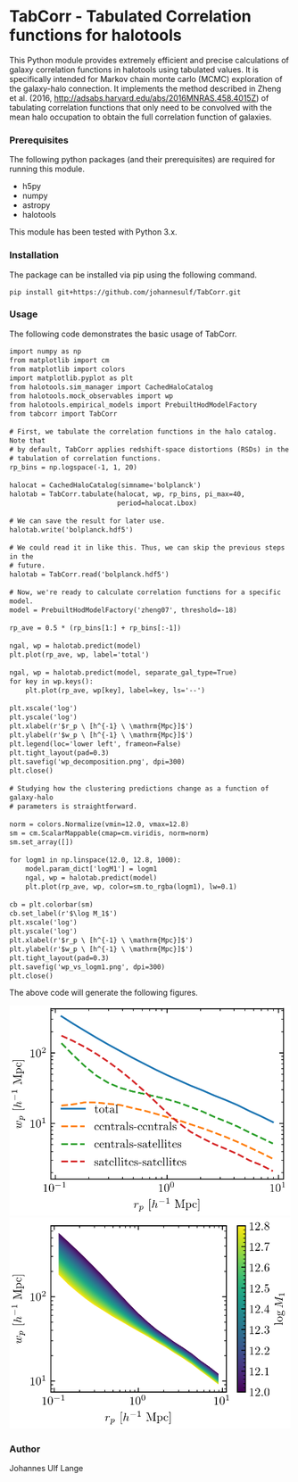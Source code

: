 # TabCorr - Tabulated Correlation functions for halotools

This Python module provides extremely efficient and precise calculations of galaxy correlation functions in halotools using tabulated values. It is specifically intended for Markov chain monte carlo (MCMC) exploration of the galaxy-halo connection. It implements the method described in Zheng et al. (2016, http://adsabs.harvard.edu/abs/2016MNRAS.458.4015Z) of tabulating correlation functions that only need to be convolved with the mean halo occupation to obtain the full correlation function of galaxies.

### Prerequisites

The following python packages (and their prerequisites) are required for running this module.

* h5py
* numpy
* astropy
* halotools

This module has been tested with Python 3.x.

### Installation

The package can be installed via pip using the following command.

```
pip install git+https://github.com/johannesulf/TabCorr.git
```

### Usage

The following code demonstrates the basic usage of TabCorr.

```
import numpy as np
from matplotlib import cm
from matplotlib import colors
import matplotlib.pyplot as plt
from halotools.sim_manager import CachedHaloCatalog
from halotools.mock_observables import wp
from halotools.empirical_models import PrebuiltHodModelFactory
from tabcorr import TabCorr

# First, we tabulate the correlation functions in the halo catalog. Note that
# by default, TabCorr applies redshift-space distortions (RSDs) in the
# tabulation of correlation functions.
rp_bins = np.logspace(-1, 1, 20)

halocat = CachedHaloCatalog(simname='bolplanck')
halotab = TabCorr.tabulate(halocat, wp, rp_bins, pi_max=40,
                           period=halocat.Lbox)

# We can save the result for later use.
halotab.write('bolplanck.hdf5')

# We could read it in like this. Thus, we can skip the previous steps in the
# future.
halotab = TabCorr.read('bolplanck.hdf5')

# Now, we're ready to calculate correlation functions for a specific model.
model = PrebuiltHodModelFactory('zheng07', threshold=-18)

rp_ave = 0.5 * (rp_bins[1:] + rp_bins[:-1])

ngal, wp = halotab.predict(model)
plt.plot(rp_ave, wp, label='total')

ngal, wp = halotab.predict(model, separate_gal_type=True)
for key in wp.keys():
    plt.plot(rp_ave, wp[key], label=key, ls='--')

plt.xscale('log')
plt.yscale('log')
plt.xlabel(r'$r_p \ [h^{-1} \ \mathrm{Mpc}]$')
plt.ylabel(r'$w_p \ [h^{-1} \ \mathrm{Mpc}]$')
plt.legend(loc='lower left', frameon=False)
plt.tight_layout(pad=0.3)
plt.savefig('wp_decomposition.png', dpi=300)
plt.close()

# Studying how the clustering predictions change as a function of galaxy-halo
# parameters is straightforward.

norm = colors.Normalize(vmin=12.0, vmax=12.8)
sm = cm.ScalarMappable(cmap=cm.viridis, norm=norm)
sm.set_array([])

for logm1 in np.linspace(12.0, 12.8, 1000):
    model.param_dict['logM1'] = logm1
    ngal, wp = halotab.predict(model)
    plt.plot(rp_ave, wp, color=sm.to_rgba(logm1), lw=0.1)

cb = plt.colorbar(sm)
cb.set_label(r'$\log M_1$')
plt.xscale('log')
plt.yscale('log')
plt.xlabel(r'$r_p \ [h^{-1} \ \mathrm{Mpc}]$')
plt.ylabel(r'$w_p \ [h^{-1} \ \mathrm{Mpc}]$')
plt.tight_layout(pad=0.3)
plt.savefig('wp_vs_logm1.png', dpi=300)
plt.close()

```

The above code will generate the following figures.

![wp_decomposition](scripts/wp_decomposition.png)
![wp_vs_logm1](scripts/wp_vs_logm1.png)

### Author

Johannes Ulf Lange
